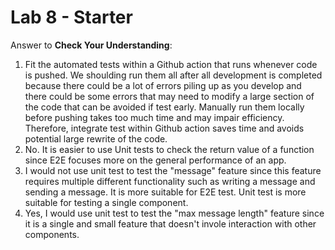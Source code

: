 # Lab 8 - Starter
Answer to **Check Your Understanding**:
1. Fit the automated tests within a Github action that runs whenever code is pushed. We shoulding run them all after all development is completed because there could be a lot of errors piling up as you develop and there could be some errors that may need to modify a large section of the code that can be avoided if test early. Manually run them locally before pushing takes too much time and may impair efficiency. Therefore, integrate test within Github action saves time and avoids potential large rewrite of the code.
2. No. It is easier to use Unit tests to check the return value of a function since E2E focuses more on the general performance of an app.
3. I would not use unit test to test the "message" feature since this feature requires multiple different functionality such as writing a message and sending a message. It is more suitable for E2E test. Unit test is more suitable for testing a single component.
4. Yes, I would use unit test to test the "max message length" feature since it is a single and small feature that doesn't invole interaction with other components.